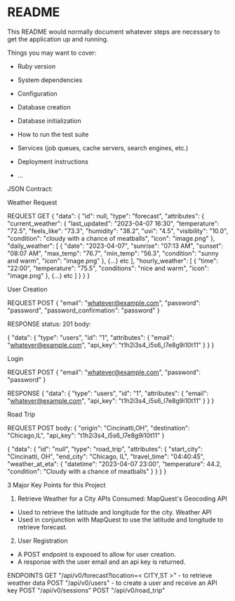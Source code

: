 # README

This README would normally document whatever steps are necessary to get the
application up and running.

Things you may want to cover:

* Ruby version

* System dependencies

* Configuration

* Database creation

* Database initialization

* How to run the test suite

* Services (job queues, cache servers, search engines, etc.)

* Deployment instructions

* ...

JSON Contract:

Weather Request

REQUEST
GET
{
  "data": {
    "id": null,
    "type": "forecast",
    "attributes": {
      "current_weather": {
				"last_updated": "2023-04-07 16:30",
				"temperature": "72.5",
				"feels_like": "73.3",
				"humidity": "38.2",
				"uvi": "4.5",
				"visibility": "10.0",
				"condition": "cloudy with a chance of meatballs",
				"icon": "image.png"
      },
      "daily_weather": [
        {
					"date": "2023-04-07",
					"sunrise": "07:13 AM",
					"sunset": "08:07 AM",
					"max_temp": "76.7",
					"min_temp": "56.3",
					"condition": "sunny and warm",
					"icon": "image.png"
        },
        {...} etc
      ],
      "hourly_weather": [
        {
					"time": "22:00",
					"temperature": "75.5",
					"conditions": "nice and warm",
					"icon": "image.png"
        },
        {...} etc
      ]
    }
  }
}

User Creation

REQUEST
POST
{
	"email": "whatever@example.com",
	"password": "password",
	"password_confirmation": "password"
}

RESPONSE
status: 201
body:

{
  "data": {
    "type": "users",
    "id": "1",
    "attributes": {
      "email": "whatever@example.com",
      "api_key": "t1h2i3s4_i5s6_l7e8g9i10t11"
    }
  }
}

Login

REQUEST
POST
{
	"email": "whatever@example.com",
	"password": "password"
}

RESPONSE
{
	"data": {
		"type": "users",
		"id": "1",
		"attributes": {
			"email": "whatever@example.com",
			"api_key": "t1h2i3s4_i5s6_l7e8g9i10t11"
		}
	}
}

Road Trip

REQUEST
POST 
body:
{
  "origin": "Cincinatti,OH",
  "destination": "Chicago,IL",
  "api_key": "t1h2i3s4_i5s6_l7e8g9i10t11"
}

{
	"data": {
		"id": "null",
		"type": "road_trip",
		"attributes": {
			"start_city": "Cincinatti, OH",
			"end_city": "Chicago, IL",
			"travel_time": "04:40:45",
			"weather_at_eta": {
				"datetime": "2023-04-07 23:00",
				"temperature": 44.2,
				"condition": "Cloudy with a chance of meatballs"
			}
		}
	}
}

3 Major Key Points for this Project

1. Retrieve Weather for a City
APIs Consumed:
MapQuest's Geocoding API
- Used to retrieve the latitude and longitude for the city.
Weather API
- Used in conjunction with MapQuest to use the latitude and longitude to retrieve forecast.

2. User Registration
- A POST endpoint is exposed to allow for user creation.
- A response with the user email and an api key is returned.





ENDPOINTS
GET "/api/v0/forecast?location=< CITY,ST >" - to retrieve weather data
POST "/api/v0/users" - to create a user and receive an API key
POST "/api/v0/sessions"
POST "/api/v0/road_trip"